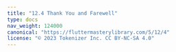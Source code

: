 ```yaml
---
title: "12.4 Thank You and Farewell"
type: docs
nav_weight: 124000
canonical: "https://fluttermasterylibrary.com/5/12/4"
license: "© 2023 Tokenizer Inc. CC BY-NC-SA 4.0"
---
```

